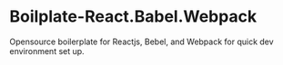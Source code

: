 # Boilplate-React.Babel.Webpack
Opensource boilerplate for Reactjs, Bebel, and Webpack for quick dev environment set up. 
